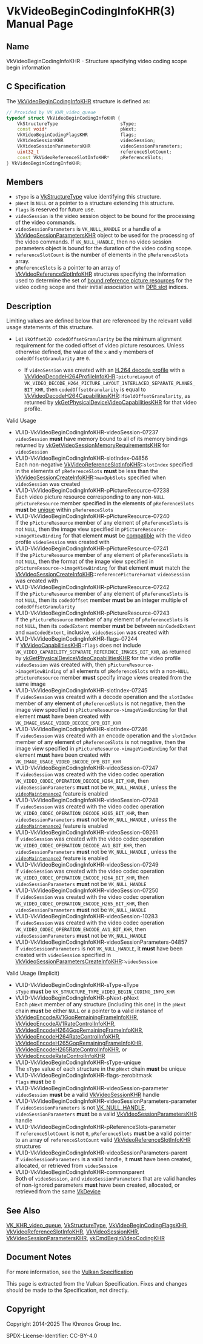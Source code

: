 # VkVideoBeginCodingInfoKHR(3) Manual Page

## Name

VkVideoBeginCodingInfoKHR - Structure specifying video coding scope begin information



## [](#_c_specification)C Specification

The [VkVideoBeginCodingInfoKHR](https://registry.khronos.org/vulkan/specs/latest/man/html/VkVideoBeginCodingInfoKHR.html) structure is defined as:

```c++
// Provided by VK_KHR_video_queue
typedef struct VkVideoBeginCodingInfoKHR {
    VkStructureType                       sType;
    const void*                           pNext;
    VkVideoBeginCodingFlagsKHR            flags;
    VkVideoSessionKHR                     videoSession;
    VkVideoSessionParametersKHR           videoSessionParameters;
    uint32_t                              referenceSlotCount;
    const VkVideoReferenceSlotInfoKHR*    pReferenceSlots;
} VkVideoBeginCodingInfoKHR;
```

## [](#_members)Members

- `sType` is a [VkStructureType](https://registry.khronos.org/vulkan/specs/latest/man/html/VkStructureType.html) value identifying this structure.
- `pNext` is `NULL` or a pointer to a structure extending this structure.
- `flags` is reserved for future use.
- `videoSession` is the video session object to be bound for the processing of the video commands.
- `videoSessionParameters` is `VK_NULL_HANDLE` or a handle of a [VkVideoSessionParametersKHR](https://registry.khronos.org/vulkan/specs/latest/man/html/VkVideoSessionParametersKHR.html) object to be used for the processing of the video commands. If `VK_NULL_HANDLE`, then no video session parameters object is bound for the duration of the video coding scope.
- `referenceSlotCount` is the number of elements in the `pReferenceSlots` array.
- `pReferenceSlots` is a pointer to an array of [VkVideoReferenceSlotInfoKHR](https://registry.khronos.org/vulkan/specs/latest/man/html/VkVideoReferenceSlotInfoKHR.html) structures specifying the information used to determine the set of [bound reference picture resources](https://registry.khronos.org/vulkan/specs/latest/html/vkspec.html#bound-reference-picture-resources) for the video coding scope and their initial association with [DPB slot](https://registry.khronos.org/vulkan/specs/latest/html/vkspec.html#dpb-slot) indices.

## [](#_description)Description

Limiting values are defined below that are referenced by the relevant valid usage statements of this structure.

- Let `VkOffset2D codedOffsetGranularity` be the minimum alignment requirement for the coded offset of video picture resources. Unless otherwise defined, the value of the `x` and `y` members of `codedOffsetGranularity` are `0`.
  
  - If `videoSession` was created with an [H.264 decode profile](https://registry.khronos.org/vulkan/specs/latest/html/vkspec.html#decode-h264-profile) with a [VkVideoDecodeH264ProfileInfoKHR](https://registry.khronos.org/vulkan/specs/latest/man/html/VkVideoDecodeH264ProfileInfoKHR.html)::`pictureLayout` of `VK_VIDEO_DECODE_H264_PICTURE_LAYOUT_INTERLACED_SEPARATE_PLANES_BIT_KHR`, then `codedOffsetGranularity` is equal to [VkVideoDecodeH264CapabilitiesKHR](https://registry.khronos.org/vulkan/specs/latest/man/html/VkVideoDecodeH264CapabilitiesKHR.html)::`fieldOffsetGranularity`, as returned by [vkGetPhysicalDeviceVideoCapabilitiesKHR](https://registry.khronos.org/vulkan/specs/latest/man/html/vkGetPhysicalDeviceVideoCapabilitiesKHR.html) for that video profile.

Valid Usage

- [](#VUID-VkVideoBeginCodingInfoKHR-videoSession-07237)VUID-VkVideoBeginCodingInfoKHR-videoSession-07237  
  `videoSession` **must** have memory bound to all of its memory bindings returned by [vkGetVideoSessionMemoryRequirementsKHR](https://registry.khronos.org/vulkan/specs/latest/man/html/vkGetVideoSessionMemoryRequirementsKHR.html) for `videoSession`
- [](#VUID-VkVideoBeginCodingInfoKHR-slotIndex-04856)VUID-VkVideoBeginCodingInfoKHR-slotIndex-04856  
  Each non-negative [VkVideoReferenceSlotInfoKHR](https://registry.khronos.org/vulkan/specs/latest/man/html/VkVideoReferenceSlotInfoKHR.html)::`slotIndex` specified in the elements of `pReferenceSlots` **must** be less than the [VkVideoSessionCreateInfoKHR](https://registry.khronos.org/vulkan/specs/latest/man/html/VkVideoSessionCreateInfoKHR.html)::`maxDpbSlots` specified when `videoSession` was created
- [](#VUID-VkVideoBeginCodingInfoKHR-pPictureResource-07238)VUID-VkVideoBeginCodingInfoKHR-pPictureResource-07238  
  Each video picture resource corresponding to any non-`NULL` `pPictureResource` member specified in the elements of `pReferenceSlots` **must** be [unique](https://registry.khronos.org/vulkan/specs/latest/html/vkspec.html#video-picture-resource-uniqueness) within `pReferenceSlots`
- [](#VUID-VkVideoBeginCodingInfoKHR-pPictureResource-07240)VUID-VkVideoBeginCodingInfoKHR-pPictureResource-07240  
  If the `pPictureResource` member of any element of `pReferenceSlots` is not `NULL`, then the image view specified in `pPictureResource->imageViewBinding` for that element **must** be [compatible](https://registry.khronos.org/vulkan/specs/latest/html/vkspec.html#video-profile-compatibility) with the video profile `videoSession` was created with
- [](#VUID-VkVideoBeginCodingInfoKHR-pPictureResource-07241)VUID-VkVideoBeginCodingInfoKHR-pPictureResource-07241  
  If the `pPictureResource` member of any element of `pReferenceSlots` is not `NULL`, then the format of the image view specified in `pPictureResource->imageViewBinding` for that element **must** match the [VkVideoSessionCreateInfoKHR](https://registry.khronos.org/vulkan/specs/latest/man/html/VkVideoSessionCreateInfoKHR.html)::`referencePictureFormat` `videoSession` was created with
- [](#VUID-VkVideoBeginCodingInfoKHR-pPictureResource-07242)VUID-VkVideoBeginCodingInfoKHR-pPictureResource-07242  
  If the `pPictureResource` member of any element of `pReferenceSlots` is not `NULL`, then its `codedOffset` member **must** be an integer multiple of `codedOffsetGranularity`
- [](#VUID-VkVideoBeginCodingInfoKHR-pPictureResource-07243)VUID-VkVideoBeginCodingInfoKHR-pPictureResource-07243  
  If the `pPictureResource` member of any element of `pReferenceSlots` is not `NULL`, then its `codedExtent` member **must** be between `minCodedExtent` and `maxCodedExtent`, inclusive, `videoSession` was created with
- [](#VUID-VkVideoBeginCodingInfoKHR-flags-07244)VUID-VkVideoBeginCodingInfoKHR-flags-07244  
  If [VkVideoCapabilitiesKHR](https://registry.khronos.org/vulkan/specs/latest/man/html/VkVideoCapabilitiesKHR.html)::`flags` does not include `VK_VIDEO_CAPABILITY_SEPARATE_REFERENCE_IMAGES_BIT_KHR`, as returned by [vkGetPhysicalDeviceVideoCapabilitiesKHR](https://registry.khronos.org/vulkan/specs/latest/man/html/vkGetPhysicalDeviceVideoCapabilitiesKHR.html) for the video profile `videoSession` was created with, then `pPictureResource->imageViewBinding` of all elements of `pReferenceSlots` with a non-`NULL` `pPictureResource` member **must** specify image views created from the same image
- [](#VUID-VkVideoBeginCodingInfoKHR-slotIndex-07245)VUID-VkVideoBeginCodingInfoKHR-slotIndex-07245  
  If `videoSession` was created with a decode operation and the `slotIndex` member of any element of `pReferenceSlots` is not negative, then the image view specified in `pPictureResource->imageViewBinding` for that element **must** have been created with `VK_IMAGE_USAGE_VIDEO_DECODE_DPB_BIT_KHR`
- [](#VUID-VkVideoBeginCodingInfoKHR-slotIndex-07246)VUID-VkVideoBeginCodingInfoKHR-slotIndex-07246  
  If `videoSession` was created with an encode operation and the `slotIndex` member of any element of `pReferenceSlots` is not negative, then the image view specified in `pPictureResource->imageViewBinding` for that element **must** have been created with `VK_IMAGE_USAGE_VIDEO_ENCODE_DPB_BIT_KHR`
- [](#VUID-VkVideoBeginCodingInfoKHR-videoSession-07247)VUID-VkVideoBeginCodingInfoKHR-videoSession-07247  
  If `videoSession` was created with the video codec operation `VK_VIDEO_CODEC_OPERATION_DECODE_H264_BIT_KHR`, then `videoSessionParameters` **must** not be `VK_NULL_HANDLE` , unless the [`videoMaintenance2`](https://registry.khronos.org/vulkan/specs/latest/html/vkspec.html#features-videoMaintenance2) feature is enabled
- [](#VUID-VkVideoBeginCodingInfoKHR-videoSession-07248)VUID-VkVideoBeginCodingInfoKHR-videoSession-07248  
  If `videoSession` was created with the video codec operation `VK_VIDEO_CODEC_OPERATION_DECODE_H265_BIT_KHR`, then `videoSessionParameters` **must** not be `VK_NULL_HANDLE` , unless the [`videoMaintenance2`](https://registry.khronos.org/vulkan/specs/latest/html/vkspec.html#features-videoMaintenance2) feature is enabled
- [](#VUID-VkVideoBeginCodingInfoKHR-videoSession-09261)VUID-VkVideoBeginCodingInfoKHR-videoSession-09261  
  If `videoSession` was created with the video codec operation `VK_VIDEO_CODEC_OPERATION_DECODE_AV1_BIT_KHR`, then `videoSessionParameters` **must** not be `VK_NULL_HANDLE` , unless the [`videoMaintenance2`](https://registry.khronos.org/vulkan/specs/latest/html/vkspec.html#features-videoMaintenance2) feature is enabled
- [](#VUID-VkVideoBeginCodingInfoKHR-videoSession-07249)VUID-VkVideoBeginCodingInfoKHR-videoSession-07249  
  If `videoSession` was created with the video codec operation `VK_VIDEO_CODEC_OPERATION_ENCODE_H264_BIT_KHR`, then `videoSessionParameters` **must** not be `VK_NULL_HANDLE`
- [](#VUID-VkVideoBeginCodingInfoKHR-videoSession-07250)VUID-VkVideoBeginCodingInfoKHR-videoSession-07250  
  If `videoSession` was created with the video codec operation `VK_VIDEO_CODEC_OPERATION_ENCODE_H265_BIT_KHR`, then `videoSessionParameters` **must** not be `VK_NULL_HANDLE`
- [](#VUID-VkVideoBeginCodingInfoKHR-videoSession-10283)VUID-VkVideoBeginCodingInfoKHR-videoSession-10283  
  If `videoSession` was created with the video codec operation `VK_VIDEO_CODEC_OPERATION_ENCODE_AV1_BIT_KHR`, then `videoSessionParameters` **must** not be `VK_NULL_HANDLE`
- [](#VUID-VkVideoBeginCodingInfoKHR-videoSessionParameters-04857)VUID-VkVideoBeginCodingInfoKHR-videoSessionParameters-04857  
  If `videoSessionParameters` is not `VK_NULL_HANDLE`, it **must** have been created with `videoSession` specified in [VkVideoSessionParametersCreateInfoKHR](https://registry.khronos.org/vulkan/specs/latest/man/html/VkVideoSessionParametersCreateInfoKHR.html)::`videoSession`

Valid Usage (Implicit)

- [](#VUID-VkVideoBeginCodingInfoKHR-sType-sType)VUID-VkVideoBeginCodingInfoKHR-sType-sType  
  `sType` **must** be `VK_STRUCTURE_TYPE_VIDEO_BEGIN_CODING_INFO_KHR`
- [](#VUID-VkVideoBeginCodingInfoKHR-pNext-pNext)VUID-VkVideoBeginCodingInfoKHR-pNext-pNext  
  Each `pNext` member of any structure (including this one) in the `pNext` chain **must** be either `NULL` or a pointer to a valid instance of [VkVideoEncodeAV1GopRemainingFrameInfoKHR](https://registry.khronos.org/vulkan/specs/latest/man/html/VkVideoEncodeAV1GopRemainingFrameInfoKHR.html), [VkVideoEncodeAV1RateControlInfoKHR](https://registry.khronos.org/vulkan/specs/latest/man/html/VkVideoEncodeAV1RateControlInfoKHR.html), [VkVideoEncodeH264GopRemainingFrameInfoKHR](https://registry.khronos.org/vulkan/specs/latest/man/html/VkVideoEncodeH264GopRemainingFrameInfoKHR.html), [VkVideoEncodeH264RateControlInfoKHR](https://registry.khronos.org/vulkan/specs/latest/man/html/VkVideoEncodeH264RateControlInfoKHR.html), [VkVideoEncodeH265GopRemainingFrameInfoKHR](https://registry.khronos.org/vulkan/specs/latest/man/html/VkVideoEncodeH265GopRemainingFrameInfoKHR.html), [VkVideoEncodeH265RateControlInfoKHR](https://registry.khronos.org/vulkan/specs/latest/man/html/VkVideoEncodeH265RateControlInfoKHR.html), or [VkVideoEncodeRateControlInfoKHR](https://registry.khronos.org/vulkan/specs/latest/man/html/VkVideoEncodeRateControlInfoKHR.html)
- [](#VUID-VkVideoBeginCodingInfoKHR-sType-unique)VUID-VkVideoBeginCodingInfoKHR-sType-unique  
  The `sType` value of each structure in the `pNext` chain **must** be unique
- [](#VUID-VkVideoBeginCodingInfoKHR-flags-zerobitmask)VUID-VkVideoBeginCodingInfoKHR-flags-zerobitmask  
  `flags` **must** be `0`
- [](#VUID-VkVideoBeginCodingInfoKHR-videoSession-parameter)VUID-VkVideoBeginCodingInfoKHR-videoSession-parameter  
  `videoSession` **must** be a valid [VkVideoSessionKHR](https://registry.khronos.org/vulkan/specs/latest/man/html/VkVideoSessionKHR.html) handle
- [](#VUID-VkVideoBeginCodingInfoKHR-videoSessionParameters-parameter)VUID-VkVideoBeginCodingInfoKHR-videoSessionParameters-parameter  
  If `videoSessionParameters` is not [VK\_NULL\_HANDLE](https://registry.khronos.org/vulkan/specs/latest/man/html/VK_NULL_HANDLE.html), `videoSessionParameters` **must** be a valid [VkVideoSessionParametersKHR](https://registry.khronos.org/vulkan/specs/latest/man/html/VkVideoSessionParametersKHR.html) handle
- [](#VUID-VkVideoBeginCodingInfoKHR-pReferenceSlots-parameter)VUID-VkVideoBeginCodingInfoKHR-pReferenceSlots-parameter  
  If `referenceSlotCount` is not `0`, `pReferenceSlots` **must** be a valid pointer to an array of `referenceSlotCount` valid [VkVideoReferenceSlotInfoKHR](https://registry.khronos.org/vulkan/specs/latest/man/html/VkVideoReferenceSlotInfoKHR.html) structures
- [](#VUID-VkVideoBeginCodingInfoKHR-videoSessionParameters-parent)VUID-VkVideoBeginCodingInfoKHR-videoSessionParameters-parent  
  If `videoSessionParameters` is a valid handle, it **must** have been created, allocated, or retrieved from `videoSession`
- [](#VUID-VkVideoBeginCodingInfoKHR-commonparent)VUID-VkVideoBeginCodingInfoKHR-commonparent  
  Both of `videoSession`, and `videoSessionParameters` that are valid handles of non-ignored parameters **must** have been created, allocated, or retrieved from the same [VkDevice](https://registry.khronos.org/vulkan/specs/latest/man/html/VkDevice.html)

## [](#_see_also)See Also

[VK\_KHR\_video\_queue](https://registry.khronos.org/vulkan/specs/latest/man/html/VK_KHR_video_queue.html), [VkStructureType](https://registry.khronos.org/vulkan/specs/latest/man/html/VkStructureType.html), [VkVideoBeginCodingFlagsKHR](https://registry.khronos.org/vulkan/specs/latest/man/html/VkVideoBeginCodingFlagsKHR.html), [VkVideoReferenceSlotInfoKHR](https://registry.khronos.org/vulkan/specs/latest/man/html/VkVideoReferenceSlotInfoKHR.html), [VkVideoSessionKHR](https://registry.khronos.org/vulkan/specs/latest/man/html/VkVideoSessionKHR.html), [VkVideoSessionParametersKHR](https://registry.khronos.org/vulkan/specs/latest/man/html/VkVideoSessionParametersKHR.html), [vkCmdBeginVideoCodingKHR](https://registry.khronos.org/vulkan/specs/latest/man/html/vkCmdBeginVideoCodingKHR.html)

## [](#_document_notes)Document Notes

For more information, see the [Vulkan Specification](https://registry.khronos.org/vulkan/specs/latest/html/vkspec.html#VkVideoBeginCodingInfoKHR)

This page is extracted from the Vulkan Specification. Fixes and changes should be made to the Specification, not directly.

## [](#_copyright)Copyright

Copyright 2014-2025 The Khronos Group Inc.

SPDX-License-Identifier: CC-BY-4.0
